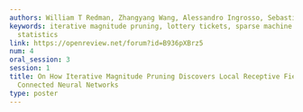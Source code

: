```yaml
---
authors: William T Redman, Zhangyang Wang, Alessandro Ingrosso, Sebastian Goldt
keywords: iterative magnitude pruning, lottery tickets, sparse machine learning, gaussian
  statistics
link: https://openreview.net/forum?id=B936pXBrz5
num: 4
oral_session: 3
session: 1
title: On How Iterative Magnitude Pruning Discovers Local Receptive Fields in Fully
  Connected Neural Networks
type: poster
---
```

